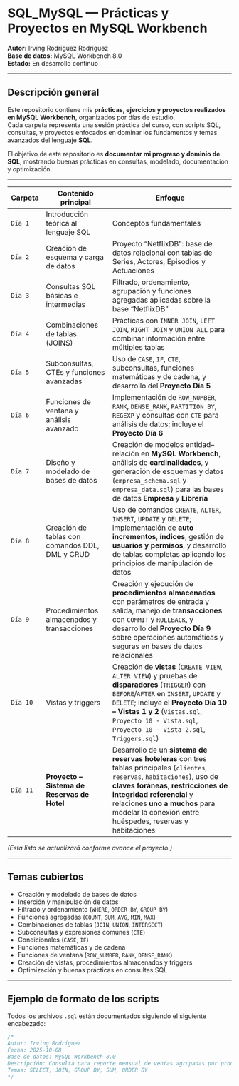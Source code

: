 # SQL_MySQL — Prácticas y Proyectos en MySQL Workbench

**Autor:** Irving Rodríguez Rodríguez  
**Base de datos:** MySQL Workbench 8.0  
**Estado:** En desarrollo continuo 

---

## Descripción general

Este repositorio contiene mis **prácticas, ejercicios y proyectos realizados en MySQL Workbench**, organizados por días de estudio.  
Cada carpeta representa una sesión práctica del curso, con scripts SQL, consultas, y proyectos enfocados en dominar los fundamentos y temas avanzados del lenguaje **SQL**.

El objetivo de este repositorio es **documentar mi progreso y dominio de SQL**, mostrando buenas prácticas en consultas, modelado, documentación y optimización.

---
| Carpeta  | Contenido principal                             | Enfoque                                                                                                                                                                                                                                                                                    |
| -------- | ----------------------------------------------- | ------------------------------------------------------------------------------------------------------------------------------------------------------------------------------------------------------------------------------------------------------------------------------------------ |
| `Día 1`  | Introducción teórica al lenguaje SQL            | Conceptos fundamentales                                                                                                                                                                                                                                                                    |
| `Día 2`  | Creación de esquema y carga de datos            | Proyecto “NetflixDB”: base de datos relacional con tablas de Series, Actores, Episodios y Actuaciones                                                                                                                                                                                      |
| `Día 3`  | Consultas SQL básicas e intermedias             | Filtrado, ordenamiento, agrupación y funciones agregadas aplicadas sobre la base “NetflixDB”                                                                                                                                                                                               |
| `Día 4`  | Combinaciones de tablas (JOINS)                 | Prácticas con `INNER JOIN`, `LEFT JOIN`, `RIGHT JOIN` y `UNION ALL` para combinar información entre múltiples tablas                                                                                                                                                                       |
| `Día 5`  | Subconsultas, CTEs y funciones avanzadas        | Uso de `CASE`, `IF`, `CTE`, subconsultas, funciones matemáticas y de cadena, y desarrollo del **Proyecto Día 5**                                                                                                                                                                           |
| `Día 6`  | Funciones de ventana y análisis avanzado        | Implementación de `ROW_NUMBER`, `RANK`, `DENSE_RANK`, `PARTITION BY`, `REGEXP` y consultas con `CTE` para análisis de datos; incluye el **Proyecto Día 6**                                                                                                                                 |
| `Día 7`  | Diseño y modelado de bases de datos             | Creación de modelos entidad–relación en **MySQL Workbench**, análisis de **cardinalidades**, y generación de esquemas y datos (`empresa_schema.sql` y `empresa_data.sql`) para las bases de datos **Empresa** y **Librería**                                                               |
| `Día 8`  | Creación de tablas con comandos DDL, DML y CRUD | Uso de comandos `CREATE`, `ALTER`, `INSERT`, `UPDATE` y `DELETE`; implementación de **auto incrementos**, **índices**, gestión de **usuarios y permisos**, y desarrollo de tablas completas aplicando los principios de manipulación de datos                                              |
| `Día 9`  | Procedimientos almacenados y transacciones      | Creación y ejecución de **procedimientos almacenados** con parámetros de entrada y salida, manejo de **transacciones** con `COMMIT` y `ROLLBACK`, y desarrollo del **Proyecto Día 9** sobre operaciones automáticas y seguras en bases de datos relacionales                               |
| `Día 10` | Vistas y triggers                               | Creación de **vistas** (`CREATE VIEW`, `ALTER VIEW`) y pruebas de **disparadores** (`TRIGGER`) con `BEFORE`/`AFTER` en `INSERT`, `UPDATE` y `DELETE`; incluye el **Proyecto Día 10 – Vistas 1 y 2** (`Vistas.sql`, `Proyecto 10 - Vista.sql`, `Proyecto 10 - Vista 2.sql`, `Triggers.sql`) |
| `Día 11` | **Proyecto – Sistema de Reservas de Hotel**     | Desarrollo de un **sistema de reservas hoteleras** con tres tablas principales (`clientes`, `reservas`, `habitaciones`), uso de **claves foráneas**, **restricciones de integridad referencial** y relaciones **uno a muchos** para modelar la conexión entre huéspedes, reservas y habitaciones |

*(Esta lista se actualizará conforme avance el proyecto.)*

---

## Temas cubiertos

- Creación y modelado de bases de datos  
- Inserción y manipulación de datos  
- Filtrado y ordenamiento (`WHERE`, `ORDER BY`, `GROUP BY`)  
- Funciones agregadas (`COUNT`, `SUM`, `AVG`, `MIN`, `MAX`)  
- Combinaciones de tablas (`JOIN`, `UNION`, `INTERSECT`)  
- Subconsultas y expresiones comunes (`CTE`)  
- Condicionales (`CASE`, `IF`)  
- Funciones matemáticas y de cadena  
- Funciones de ventana (`ROW_NUMBER`, `RANK`, `DENSE_RANK`)  
- Creación de vistas, procedimientos almacenados y triggers  
- Optimización y buenas prácticas en consultas SQL  

---

## Ejemplo de formato de los scripts

Todos los archivos `.sql` están documentados siguiendo el siguiente encabezado:

```sql
/*
Autor: Irving Rodríguez
Fecha: 2025-10-08
Base de datos: MySQL Workbench 8.0
Descripción: Consulta para reporte mensual de ventas agrupadas por producto.
Temas: SELECT, JOIN, GROUP BY, SUM, ORDER BY
*/
